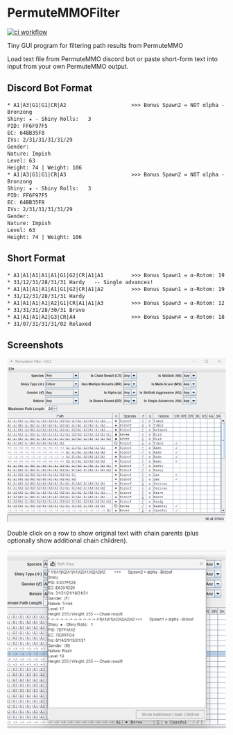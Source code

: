 # PermuteMMOFilter
[![ci workflow](https://github.com/darkenzee/PermuteMMOFilter/actions/workflows/ci.yml/badge.svg)](https://github.com/darkenzee/PermuteMMOFilter/actions/workflows/ci.yml)


Tiny GUI program for filtering path results from PermuteMMO

Load text file from PermuteMMO discord bot or paste short-form text into input from your own PermuteMMO output.

## Discord Bot Format
```
* A1|A3|G1|G1|CR|A2                     >>> Bonus Spawn2 = NOT αlpha - Bronzong
Shiny: ★ - Shiny Rolls:   3
PID: FF6F97F5
EC: 64BB35F8
IVs: 2/31/31/31/31/29
Gender: 
Nature: Impish
Level: 63
Height: 74 | Weight: 106
* A1|A3|G1|G1|CR|A3                     >>> Bonus Spawn2 = NOT αlpha - Bronzong
Shiny: ★ - Shiny Rolls:   3
PID: FF6F97F5
EC: 64BB35F8
IVs: 2/31/31/31/31/29
Gender: 
Nature: Impish
Level: 63
Height: 74 | Weight: 106
```

## Short Format
```
* A1|A1|A1|A1|A1|G1|G2|CR|A1|A1         >>> Bonus Spawn1 = α-Rotom: 19 * 31/12/31/28/31/31 Hardy   -- Single advances!
* A1|A1|A1|A1|A1|G1|G2|CR|A1|A2         >>> Bonus Spawn1 = α-Rotom: 19 * 31/12/31/28/31/31 Hardy
* A1|A1|A1|A1|A2|G1|CR|A1|A1|A3         >>> Bonus Spawn3 = α-Rotom: 12 * 31/31/31/28/30/31 Brave
* A1|A1|A1|A2|G3|CR|A4                  >>> Bonus Spawn4 = α-Rotom: 18 * 31/07/31/31/31/02 Relaxed
```


## Screenshots

![Main Filter Window](src/main/resources/screenshots/MainFilter.png "Main Filter Window")

Double click on a row to show original text with chain parents (plus optionally show additional chain children).

![Path View](src/main/resources/screenshots/OriginalPathText.png "Path View")
